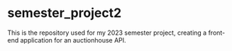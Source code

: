 # semester_project2
This is the repository used for my 2023 semester project, creating a front-end application for an auctionhouse API.
